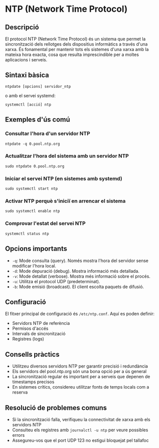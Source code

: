 # NTP (Network Time Protocol)

## Descripció

El protocol NTP (Network Time Protocol) és un sistema que permet la sincronització dels rellotges dels dispositius informàtics a través d'una xarxa. És fonamental per mantenir tots els sistemes d'una xarxa amb la mateixa hora exacta, cosa que resulta imprescindible per a moltes aplicacions i serveis.

## Sintaxi bàsica

```
ntpdate [opcions] servidor_ntp
```

o amb el servei systemd:

```
systemctl [acció] ntp
```

## Exemples d'ús comú

### Consultar l'hora d'un servidor NTP

```
ntpdate -q 0.pool.ntp.org
```

### Actualitzar l'hora del sistema amb un servidor NTP

```
sudo ntpdate 0.pool.ntp.org
```

### Iniciar el servei NTP (en sistemes amb systemd)

```
sudo systemctl start ntp
```

### Activar NTP perquè s'iniciï en arrencar el sistema

```
sudo systemctl enable ntp
```

### Comprovar l'estat del servei NTP

```
systemctl status ntp
```

## Opcions importants

- `-q`: Mode consulta (query). Només mostra l'hora del servidor sense modificar l'hora local.
- `-d`: Mode depuració (debug). Mostra informació més detallada.
- `-v`: Mode detallat (verbose). Mostra més informació sobre el procés.
- `-u`: Utilitza el protocol UDP (predeterminat).
- `-b`: Mode emisió (broadcast). El client escolta paquets de difusió.

## Configuració

El fitxer principal de configuració és `/etc/ntp.conf`. Aquí es poden definir:

- Servidors NTP de referència
- Permisos d'accés
- Intervals de sincronització
- Registres (logs)

## Consells pràctics

- Utilitzeu diversos servidors NTP per garantir precisió i redundància
- Els servidors del pool.ntp.org són una bona opció per a ús general
- La sincronització regular és important per a serveis que depenen de timestamps precisos
- En sistemes crítics, considereu utilitzar fonts de temps locals com a reserva

## Resolució de problemes comuns

- Si la sincronització falla, verifiqueu la connectivitat de xarxa amb els servidors NTP
- Consulteu els registres amb `journalctl -u ntp` per veure possibles errors
- Assegureu-vos que el port UDP 123 no estigui bloquejat pel tallafoc
